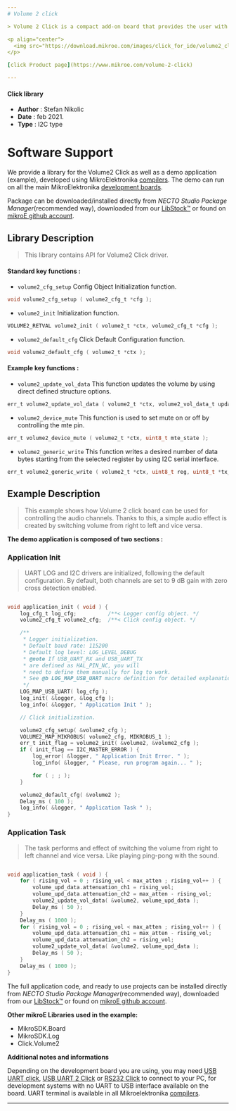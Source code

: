 ```yaml
---
# Volume 2 click

> Volume 2 Click is a compact add-on board that provides the user with complete digital volume control. This board features the NJU72341, a 2-channel I2C configurable electronic volume IC with external mute control from NJRC.

<p align="center">
  <img src="https://download.mikroe.com/images/click_for_ide/volume2_click.png" height=300px>
</p>

[click Product page](https://www.mikroe.com/volume-2-click)

---
```



#### Click library

- **Author**        : Stefan Nikolic
- **Date**          : feb 2021.
- **Type**          : I2C type


# Software Support

We provide a library for the Volume2 Click
as well as a demo application (example), developed using MikroElektronika
[compilers](https://www.mikroe.com/necto-studio).
The demo can run on all the main MikroElektronika [development boards](https://www.mikroe.com/development-boards).

Package can be downloaded/installed directly from *NECTO Studio Package Manager*(recommended way), downloaded from our [LibStock&trade;](https://libstock.mikroe.com) or found on [mikroE github account](https://github.com/MikroElektronika/mikrosdk_click_v2/tree/master/clicks).

## Library Description

> This library contains API for Volume2 Click driver.

#### Standard key functions :

- `volume2_cfg_setup` Config Object Initialization function.
```c
void volume2_cfg_setup ( volume2_cfg_t *cfg );
```

- `volume2_init` Initialization function.
```c
VOLUME2_RETVAL volume2_init ( volume2_t *ctx, volume2_cfg_t *cfg );
```

- `volume2_default_cfg` Click Default Configuration function.
```c
void volume2_default_cfg ( volume2_t *ctx );
```

#### Example key functions :

- `volume2_update_vol_data` This function updates the volume by using direct defined structure options.
```c
err_t volume2_update_vol_data ( volume2_t *ctx, volume2_vol_data_t update_data );
```

- `volume2_device_mute` This function is used to set mute on or off by controlling the mte pin.
```c
err_t volume2_device_mute ( volume2_t *ctx, uint8_t mte_state );
```

- `volume2_generic_write` This function writes a desired number of data bytes starting from the selected register by using I2C serial interface.
```c
err_t volume2_generic_write ( volume2_t *ctx, uint8_t reg, uint8_t *tx_buf, uint8_t tx_len );
```

## Example Description

> This example shows how Volume 2 click board can be used
for controlling the audio channels. Thanks to this, a
simple audio effect is created by switching volume from
right to left and vice versa.

**The demo application is composed of two sections :**

### Application Init

> UART LOG and I2C drivers are initialized, following the
default configuration. By default, both channels are set
to 9 dB gain with zero cross detection enabled.

```c

void application_init ( void ) {
    log_cfg_t log_cfg;          /**< Logger config object. */
    volume2_cfg_t volume2_cfg;  /**< Click config object. */

    /** 
     * Logger initialization.
     * Default baud rate: 115200
     * Default log level: LOG_LEVEL_DEBUG
     * @note If USB_UART_RX and USB_UART_TX 
     * are defined as HAL_PIN_NC, you will 
     * need to define them manually for log to work. 
     * See @b LOG_MAP_USB_UART macro definition for detailed explanation.
     */
    LOG_MAP_USB_UART( log_cfg );
    log_init( &logger, &log_cfg );
    log_info( &logger, " Application Init " );

    // Click initialization.

    volume2_cfg_setup( &volume2_cfg );
    VOLUME2_MAP_MIKROBUS( volume2_cfg, MIKROBUS_1 );
    err_t init_flag = volume2_init( &volume2, &volume2_cfg );
    if ( init_flag == I2C_MASTER_ERROR ) {
        log_error( &logger, " Application Init Error. " );
        log_info( &logger, " Please, run program again... " );

        for ( ; ; );
    }

    volume2_default_cfg( &volume2 );
    Delay_ms ( 100 );
    log_info( &logger, " Application Task " );
}

```

### Application Task

> The task performs and effect of switching the volume
from right to left channel and vice versa. Like playing
ping-pong with the sound.

```c

void application_task ( void ) {
    for ( rising_vol = 0 ; rising_vol < max_atten ; rising_vol++ ) {
        volume_upd_data.attenuation_ch1 = rising_vol;
        volume_upd_data.attenuation_ch2 = max_atten - rising_vol;
        volume2_update_vol_data( &volume2, volume_upd_data );
        Delay_ms ( 50 );
    }
    Delay_ms ( 1000 );
    for ( rising_vol = 0 ; rising_vol < max_atten ; rising_vol++ ) {
        volume_upd_data.attenuation_ch1 = max_atten - rising_vol;
        volume_upd_data.attenuation_ch2 = rising_vol;
        volume2_update_vol_data( &volume2, volume_upd_data );
        Delay_ms ( 50 );
    }
    Delay_ms ( 1000 );
}

```

The full application code, and ready to use projects can be installed directly from *NECTO Studio Package Manager*(recommended way), downloaded from our [LibStock&trade;](https://libstock.mikroe.com) or found on [mikroE github account](https://github.com/MikroElektronika/mikrosdk_click_v2/tree/master/clicks).

**Other mikroE Libraries used in the example:**

- MikroSDK.Board
- MikroSDK.Log
- Click.Volume2

**Additional notes and informations**

Depending on the development board you are using, you may need
[USB UART click](https://www.mikroe.com/usb-uart-click),
[USB UART 2 Click](https://www.mikroe.com/usb-uart-2-click) or
[RS232 Click](https://www.mikroe.com/rs232-click) to connect to your PC, for
development systems with no UART to USB interface available on the board. UART
terminal is available in all Mikroelektronika
[compilers](https://shop.mikroe.com/compilers).

---
